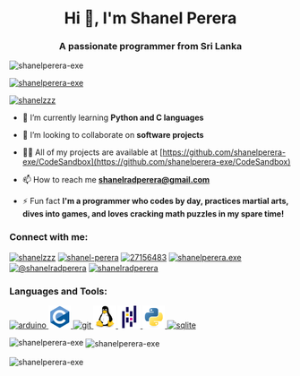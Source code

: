 <h1 align="center">Hi 👋, I'm Shanel Perera</h1>
<h3 align="center">A passionate programmer from Sri Lanka</h3>

<p align="left"> <img src="https://komarev.com/ghpvc/?username=shanelperera-exe&label=Profile%20views&color=0e75b6&style=flat" alt="shanelperera-exe" /> </p>

<p align="left"> <a href="https://github.com/ryo-ma/github-profile-trophy"><img src="https://github-profile-trophy.vercel.app/?username=shanelperera-exe" alt="shanelperera-exe" /></a> </p>

<p align="left"> <a href="https://twitter.com/shanelzzz" target="blank"><img src="https://img.shields.io/twitter/follow/shanelzzz?logo=twitter&style=for-the-badge" alt="shanelzzz" /></a> </p>

- 🌱 I’m currently learning **Python and C languages**

- 👯 I’m looking to collaborate on **software projects**

- 👨‍💻 All of my projects are available at [https://github.com/shanelperera-exe/CodeSandbox](https://github.com/shanelperera-exe/CodeSandbox)

- 📫 How to reach me **shanelradperera@gmail.com**

- ⚡ Fun fact **I'm a programmer who codes by day, practices martial arts, dives into games, and loves cracking math puzzles in my spare time!**

<h3 align="left">Connect with me:</h3>
<p align="left">
<a href="https://twitter.com/shanelzzz" target="blank"><img align="center" src="https://raw.githubusercontent.com/rahuldkjain/github-profile-readme-generator/master/src/images/icons/Social/twitter.svg" alt="shanelzzz" height="30" width="40" /></a>
<a href="https://linkedin.com/in/shanel-perera" target="blank"><img align="center" src="https://raw.githubusercontent.com/rahuldkjain/github-profile-readme-generator/master/src/images/icons/Social/linked-in-alt.svg" alt="shanel-perera" height="30" width="40" /></a>
<a href="https://stackoverflow.com/users/27156483" target="blank"><img align="center" src="https://raw.githubusercontent.com/rahuldkjain/github-profile-readme-generator/master/src/images/icons/Social/stack-overflow.svg" alt="27156483" height="30" width="40" /></a>
<a href="https://instagram.com/shanelperera.exe" target="blank"><img align="center" src="https://raw.githubusercontent.com/rahuldkjain/github-profile-readme-generator/master/src/images/icons/Social/instagram.svg" alt="shanelperera.exe" height="30" width="40" /></a>
<a href="https://medium.com/@shanelradperera" target="blank"><img align="center" src="https://raw.githubusercontent.com/rahuldkjain/github-profile-readme-generator/master/src/images/icons/Social/medium.svg" alt="@shanelradperera" height="30" width="40" /></a>
<a href="https://www.hackerrank.com/shanelradperera" target="blank"><img align="center" src="https://raw.githubusercontent.com/rahuldkjain/github-profile-readme-generator/master/src/images/icons/Social/hackerrank.svg" alt="shanelradperera" height="30" width="40" /></a>
</p>

<h3 align="left">Languages and Tools:</h3>
<p align="left"> <a href="https://www.arduino.cc/" target="_blank" rel="noreferrer"> <img src="https://cdn.worldvectorlogo.com/logos/arduino-1.svg" alt="arduino" width="40" height="40"/> </a> <a href="https://www.cprogramming.com/" target="_blank" rel="noreferrer"> <img src="https://raw.githubusercontent.com/devicons/devicon/master/icons/c/c-original.svg" alt="c" width="40" height="40"/> </a> <a href="https://git-scm.com/" target="_blank" rel="noreferrer"> <img src="https://www.vectorlogo.zone/logos/git-scm/git-scm-icon.svg" alt="git" width="40" height="40"/> </a> <a href="https://www.linux.org/" target="_blank" rel="noreferrer"> <img src="https://raw.githubusercontent.com/devicons/devicon/master/icons/linux/linux-original.svg" alt="linux" width="40" height="40"/> </a> <a href="https://pandas.pydata.org/" target="_blank" rel="noreferrer"> <img src="https://raw.githubusercontent.com/devicons/devicon/2ae2a900d2f041da66e950e4d48052658d850630/icons/pandas/pandas-original.svg" alt="pandas" width="40" height="40"/> </a> <a href="https://www.python.org" target="_blank" rel="noreferrer"> <img src="https://raw.githubusercontent.com/devicons/devicon/master/icons/python/python-original.svg" alt="python" width="40" height="40"/> </a> <a href="https://www.sqlite.org/" target="_blank" rel="noreferrer"> <img src="https://www.vectorlogo.zone/logos/sqlite/sqlite-icon.svg" alt="sqlite" width="40" height="40"/> </a> </p>

<p><img align="left" src="https://github-readme-stats.vercel.app/api/top-langs?username=shanelperera-exe&show_icons=true&locale=en&layout=compact" alt="shanelperera-exe" /></p>

<p>&nbsp;<img align="center" src="https://github-readme-stats.vercel.app/api?username=shanelperera-exe&show_icons=true&locale=en" alt="shanelperera-exe" /></p>

<p><img align="center" src="https://github-readme-streak-stats.herokuapp.com/?user=shanelperera-exe&" alt="shanelperera-exe" /></p>
